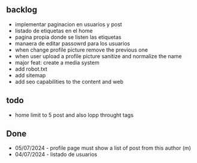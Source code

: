 ## backlog

- implementar paginacion en usuarios y post
- listado de etiquetas en el home
- pagina propia donde se listen las etiquetas
- manaera de editar passowrd para los usuarios
- when change profile picture remove the previous one
- when user upload a profile picture sanitize and normalize the name
- major feat: create a media system
- add robot.txt
- add sitemap
- add seo capabilities to the content and web

## todo

- home limit to 5 post and also lopp throught tags

## Done

- 05/07/2024 - profile page must show a list of post from this author (m)
- 04/07/2024 - listado de usuarios
